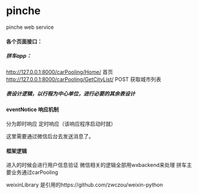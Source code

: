 # pinche
pinche web service


#### 各个页面接口：
##### 拼车app：
http://127.0.0.1:8000/carPooling/Home/   首页
http://127.0.0.1:8000/carPooling/GetCityList/   POST  获取城市列表



 
 
##### 表设计逻辑，以行程为中心单位，进行必要的其余表设计

#### eventNotice 响应机制
分为即时响应
定时响应（该响应程序启动时就）

这里需要通过微信后台去发送消息了。

#### 框架逻辑
进入的时候会进行用户信息验证
微信相关的逻辑全部用wxbackend来处理
拼车主要业务通过carPooling

weixinLibrary 是引用的https://github.com/zwczou/weixin-python

